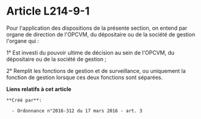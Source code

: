 # Article L214-9-1

Pour l'application des dispositions de la présente section, on entend par organe de direction de l'OPCVM, du dépositaire ou
de la société de gestion l'organe qui : 

1° Est investi du pouvoir ultime de décision au sein de l'OPCVM, du dépositaire ou de la société de gestion ; 

2° Remplit les fonctions de gestion et de surveillance, ou uniquement la fonction de gestion lorsque ces deux fonctions sont
séparées.

**Liens relatifs à cet article**

	**Créé par**:

	  - Ordonnance n°2016-312 du 17 mars 2016 - art. 3
